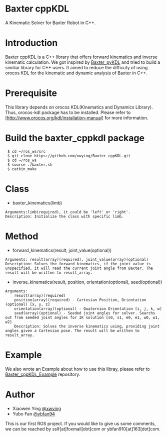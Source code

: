 # Baxter cppKDL
A Kinematic Solver for Baxter Robot in C++.

# Introduction
Baxter cppKDL is a C++ library that offers forward kinematics and inverse kinematic calculation. We got inspired by [Baxter_pyKDL](http://sdk.rethinkrobotics.com/wiki/Baxter_PyKDL) and tried to build a similiar library for C++ users. It aimed to reduce the difficuty of using orocos KDL for the kinematic and dynamic analysis of Baxter in C++.

# Prerequisite
This library depends on orocos KDL(Kinematics and Dynamics Library). Thus, orocos-kdl package has to be installed. Please refer to [http://www.orocos.org/kdl/installation-manual] for more information.

# Build the baxter_cppkdl package
```
 $ cd ~/ros_ws/src
 $ git clone https://github.com/xwying/Baxter_cppKDL.git
 $ cd ~/ros_ws
 $ source ./baxter.sh
 $ catkin_make
```

# Class
+ baxter_kinematics(limb)
```
Arguments:limb(required), it could be 'left' or 'right'.
Description: Initialize the class with specific limb.
```
# Method
+ forward_kinematics(result, joint_value(optional))
```
Arguments: result(array)(required), joint_value(array)(optional)
Description: Solves the forward kinematics, if the joint value is unspecified, it will read the current joint angle from Baxter. The result will be written to result_array.
``` 
+ inverse_kinematics(result, position, orientation(optional), seed(optional))
```
Arguments:
    result(array)(required)
    position(array)(required) - Cartesian Position, Orientation (optional) [x, y, z]
    orientation(array)(optional) - Quaternion Orientation [i, j, k, w]
    seed(array)(optional) - Seeded joint angles for solver. Searchs out from seeded joint angles for IK solution [s0, s1, e0, e1, w0, w1, w2] 
    Description: Solves the inverse kinematics using, providing joint angles given a Cartesian pose. The result will be written to result_array.
```

# Example
We also wrote an Example about how to use this libray, please refer to [Baxter_cppKDL_Example](https://github.com/xwying/Baxter_cppKDL_Example) repository.

# Author
+ Xiaowen Ying [@xwying](https://github.com/xwying)
+ Yubo Fan [@ybfan94](https://github.com/ybfan94)

This is our first ROS project. If you would like to give us some comments, we can be reached by sslf[at]foxmail[dot]com or ybfan910[at]163[dot]com.
